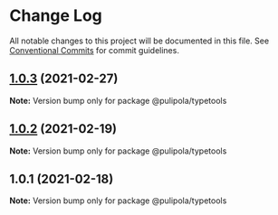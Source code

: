 # Change Log

All notable changes to this project will be documented in this file.
See [Conventional Commits](https://conventionalcommits.org) for commit guidelines.

## [1.0.3](https://github.com/pulipola/pulipola-typetools/tree/main/apps/www/compare/@pulipola/typetools@1.0.2...@pulipola/typetools@1.0.3) (2021-02-27)

**Note:** Version bump only for package @pulipola/typetools





## [1.0.2](https://github.com/pulipola/pulipola-typetools/compare/@pulipola/typetools@1.0.1...@pulipola/typetools@1.0.2) (2021-02-19)

**Note:** Version bump only for package @pulipola/typetools





## 1.0.1 (2021-02-18)

**Note:** Version bump only for package @pulipola/typetools
